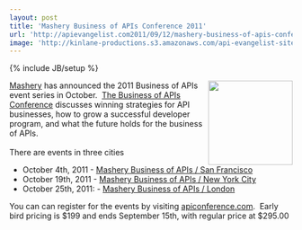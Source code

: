 ```yaml
---
layout: post
title: 'Mashery Business of APIs Conference 2011'
url: 'http://apievangelist.com2011/09/12/mashery-business-of-apis-conference-2011/'
image: 'http://kinlane-productions.s3.amazonaws.com/api-evangelist-site/blog/mashery-logo.png'
---
```

{% include JB/setup %}
<p>
     <a title="Mashery" href="http://www.mashery.com"><img src="http://kinlane-productions.s3.amazonaws.com/api-service-providers/mashery-logo.png"  width="150" align="right" /></a><a title="Mashery" href="http://www.mashery.com">Mashery</a> has announced the 2011 Business of APIs event series in October.  <a title="The Business of APIs Conference" href="http://apiconference.com/">The Business of APIs Conference</a> discusses winning strategies for API businesses, how to grow a successful developer program, and what the future holds for the business of APIs.<br />
     <br />
     There are events in three cities
</p>
<ul >
     <li>October 4th, 2011 - <a title="Mashery Business of APIs / San Francisco" href="http://www.eventbrite.com/event/1825463009?ref=ebtn" target="_blank">Mashery Business of APIs / San Francisco</a>
     </li>
     <li>October 19th, 2011 - <a title="Mashery Business of APIs / New York City" href="http://www.eventbrite.com/event/2025693905?ref=ebtn">Mashery Business of APIs / New York City</a>
     </li>
     <li>October 25th, 2011: - <a title="Mashery Business of APIs / London" href="http://www.eventbrite.com/event/2025746061?ref=ebtn" target="_blank">Mashery Business of APIs / London</a>
     </li>
</ul>
<p>
     You can can register for the events by visiting <a title="apiconference.com" href="http://www.apiconference.com">apiconference.com</a>.  Early bird pricing is $199 and ends September 15th, with regular price at $295.00
</p>
